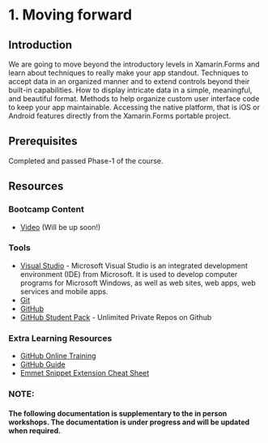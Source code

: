 # 1. Moving forward 
## Introduction
We are going to move beyond the introductory levels in Xamarin.Forms and learn about techniques to really make your app standout. Techniques to accept data in an organized manner and to extend controls beyond their built-in capabilities. How to display intricate data in a simple, meaningful, and beautiful format. Methods to help organize custom user interface code to keep your app maintainable. Accessing the native platform, that is iOS or Android features directly from the Xamarin.Forms portable project. 

## Prerequisites 
Completed and passed Phase-1 of the course.

## Resources
### Bootcamp Content
* [Video](http://link.com) (Will be up soon!)

### Tools
* [Visual Studio](https://www.visualstudio.com/) - Microsoft Visual Studio is an integrated development environment (IDE) from Microsoft. It is used to develop computer programs for Microsoft Windows, as well as web sites, web apps, web services and mobile apps.
* [Git](https://git-scm.com/)
* [GitHub](https://github.com)
* [GitHub Student Pack](https://education.github.com/pack) - Unlimited Private Repos on Github

### Extra Learning Resources
* [GitHub Online Training](https://try.github.io/)
* [GitHub Guide](https://guides.github.com/)
* [Emmet Snippet Extension Cheat Sheet](http://docs.emmet.io/cheat-sheet/)

### NOTE: 
#### The following documentation is supplementary to the in person workshops. The documentation is under progress and will be updated when required. 
